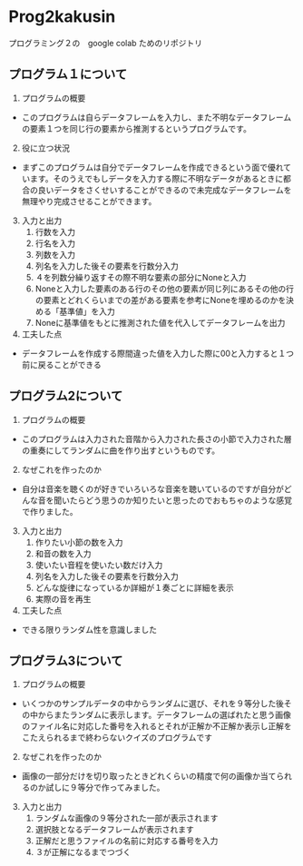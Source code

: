 # Prog2kakusin
プログラミング２の　google colab ためのリポジトリ
## プログラム１について
1. プログラムの概要
  * このプログラムは自らデータフレームを入力し、また不明なデータフレームの要素１つを同じ行の要素から推測するというプログラムです。
2. 役に立つ状況
  * まずこのプログラムは自分でデータフレームを作成できるという面で優れています。そのうえでもしデータを入力する際に不明なデータがあるときに都合の良いデータをさくせいすることができるので未完成なデータフレームを無理やり完成させることができます。
3. 入力と出力
    1. 行数を入力
    2. 行名を入力
    3. 列数を入力
    4. 列名を入力した後その要素を行数分入力
    5. ４を列数分繰り返すその際不明な要素の部分にNoneと入力
    6. Noneと入力した要素のある行のその他の要素が同じ列にあるその他の行の要素とどれくらいまでの差がある要素を参考にNoneを埋めるのかを決める「基準値」を入力
    7. Noneに基準値をもとに推測された値を代入してデータフレームを出力
4. 工夫した点
  * データフレームを作成する際間違った値を入力した際に00と入力すると１つ前に戻ることができる
## プログラム2について
1. プログラムの概要
  * このプログラムは入力された音階から入力された長さの小節で入力された層の重奏にしてランダムに曲を作り出すというものです。
2. なぜこれを作ったのか
  * 自分は音楽を聴くのが好きでいろいろな音楽を聴いているのですが自分がどんな音を聞いたらどう思うのか知りたいと思ったのでおもちゃのような感覚で作りました。
3. 入力と出力
    1. 作りたい小節の数を入力
    2. 和音の数を入力
    3. 使いたい音程を使いたい数だけ入力
    4. 列名を入力した後その要素を行数分入力
    5. どんな旋律になっているか詳細が１奏ごとに詳細を表示
    6. 実際の音を再生
4. 工夫した点
  * できる限りランダム性を意識しました
## プログラム3について
1. プログラムの概要
  * いくつかのサンプルデータの中からランダムに選び、それを９等分した後その中からまたランダムに表示します。データフレームの選ばれたと思う画像のファイル名に対応した番号を入れるとそれが正解か不正解か表示し正解をこたえられるまで終わらないクイズのプログラムです
2. なぜこれを作ったのか
  * 画像の一部分だけを切り取ったときどれくらいの精度で何の画像か当てられるのか試しに９等分で作ってみました。
3. 入力と出力
    1. ランダムな画像の９等分された一部が表示されます
    2. 選択肢となるデータフレームが表示されます
    3. 正解だと思うファイルの名前に対応する番号を入力
    4. ３が正解になるまでつづく
